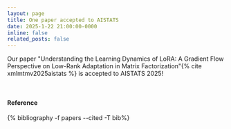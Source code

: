 ```yaml
---
layout: page
title: One paper accepted to AISTATS
date: 2025-1-22 21:00:00-0000
inline: false
related_posts: false
---
```


<!-- _news/Jan25.md -->
<div class="publications">

Our paper "Understanding the Learning Dynamics of LoRA: A Gradient Flow Perspective on Low-Rank Adaptation in Matrix Factorization"{% cite xmlmtmv2025aistats %} is accepted to AISTATS 2025!

 <br>
  <h4>Reference</h4>
  {% bibliography -f papers --cited -T bib%}

</div>



